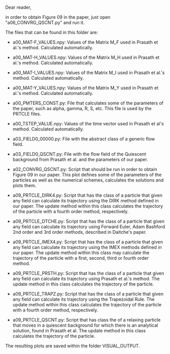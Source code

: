 Dear reader,

in order to obtain Figure 09 in the paper, just open "a06_CONVRG_QSCNT.py" and run it.

The files that can be found in this folder are:

- a00_MAT-F_VALUES.npy: Values of the Matrix M_F used in Prasath et al.'s method. Calculated automatically.

- a00_MAT-H_VALUES.npy: Values of the Matrix M_H used in Prasath et al.'s method. Calculated automatically.

- a00_MAT-I_VALUES.npy: Values of the Matrix M_I used in Prasath et al.'s method. Calculated automatically.

- a00_MAT-Y_VALUES.npy: Values of the Matrix M_Y used in Prasath et al.'s method. Calculated automatically.

- a00_PMTERS_CONST.py: File that calculates some of the parameters of the paper, such as alpha, gamma, R, S, etc.
                       This file is used by the PRTCLE files.

- a00_TSTEP_VALUE.npy: Values of the time vector used in Prasath et al's method. Calculated automatically.

- a03_FIELD0_00000.py: File with the abstract class of a generic flow field.

- a03_FIELD0_QSCNT.py: File with the flow field of the Quiescent background from Prasath et al. and the parameters of our paper.
                       
- a02_CONVRG_QSCNT.py: Script that should be run in order to obtain Figure 09 in our paper.
		       This plot defines some of the parameters of the particles as well as the numerical schemes, calculates the solutions and plots them.

- a09_PRTCLE_DIRK4.py: Script that has the class of a particle that given any field can calculate its trajectory using the DIRK method defined in our paper. The update method within this class calculates the trajectory of the particle with a fourth order method, respectively.

- a09_PRTCLE_DTCHE.py: Script that has the class of a particle that given any field can calculate its trajectory using Forward Euler, Adam Bashford 2nd order and 3rd order methods, described in Daitche's paper.

- a09_PRTCLE_IMEX4.py: Script that has the class of a particle that given any field can calculate its trajectory using the IMEX methods defined in our paper. The update method within this class may calculate the trajectory of the particle with a first, second, third or fourth order method.

- a09_PRTCLE_PRSTH.py: Script that has the class of a particle that given any field can calculate its trajectory using Prasath et al.'s method. The update method in this class calculates the trajectory of the particle.

- a09_PRTCLE_TRAPZ.py: Script that has the class of a particle that given any field can calculate its trajectory using the Trapezoidal Rule. The update method within this class calculates the trajectory of the particle with a fourth order method, respectively.

- a09_PRTCLE_QSCNT.py: Script that has class the of a relaxing particle that moves in a quiescent background for which there is an analytical solution, found in Prasath et al. The update method in this class calculates the trajectory of the particle.

The resulting plots are saved within the folder VISUAL_OUTPUT.
